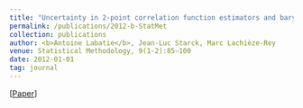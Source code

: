 ```yaml
---
title: "Uncertainty in 2-point correlation function estimators and baryon acoustic oscillation detection in galaxy surveys"
permalink: /publications/2012-b-StatMet
collection: publications
author: <b>Antoine Labatie</b>, Jean-Luc Starck, Marc Lachièze-Rey
venue: Statistical Methodology, 9(1-2):85–100
date: 2012-01-01
tag: journal
---
```


[[Paper](https://arxiv.org/pdf/1009.1232.pdf)]
<br>
<br>
